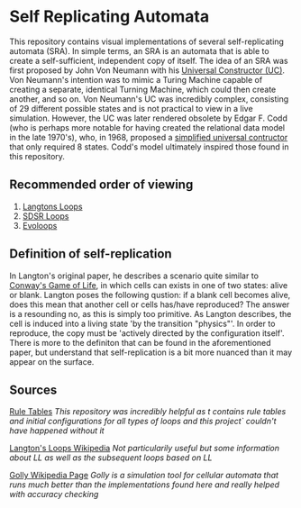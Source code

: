 # Self Replicating Automata
This repository contains visual implementations of several self-replicating automata (SRA). In simple terms, an SRA is an automata that is able to create a self-sufficient, independent copy of itself. The idea of an SRA was first proposed by John Von Neumann with his [Universal Constructor (UC)](https://en.wikipedia.org/wiki/Von_Neumann_universal_constructor). Von Neumann's intention was to mimic a Turing Machine capable of creating a separate, identical Turning Machine, which could then create another, and so on. Von Neumann's UC was incredibly complex, consisting of 29 different possible states and is not practical to view in a live simulation. However, the UC was later rendered obsolete by Edgar F. Codd (who is perhaps more notable for having created the relational data model in the late 1970's), who, in 1968, proposed a [simplified universal contructor](https://en.wikipedia.org/wiki/Codd%27s_cellular_automaton) that only required 8 states. Codd's model ultimately inspired those found in this repository. <!--Each subsiquent SRA was inspired by Codd's simplified version.-->

## Recommended order of viewing

1. [Langtons Loops](https://github.com/galgocmc/self-replicating_automata/tree/main/langtons_loops)
2. [SDSR Loops](https://github.com/galgocmc/self-replicating_automata/tree/main/sdsr_loops)
3. [Evoloops](https://github.com/galgocmc/self-replicating_automata/tree/main/evoloops)

## Definition of self-replication
In Langton's original paper, he describes a scenario quite similar to [Conway's Game of Life](https://en.wikipedia.org/wiki/Conway%27s_Game_of_Life), in which cells can exists in one of two states: alive or blank. Langton poses the following qustion: if a blank cell becomes alive, does this mean that another cell or cells has/have reproduced? The answer is a resounding no, as this is simply too primitive. As Langton describes, the cell is induced into a living state 'by the transition "physics"'. In order to reproduce, the copy must be 'actively directed by the configuration itself'. There is more to the definiton that can be found in the aforementioned paper, but understand that self-replication is a bit more nuanced than it may appear on the surface.

## Sources
<a href='https://github.com/jimblandy/golly' target='_blank'>Rule Tables</a> *This repository was incredibly helpful as t contains rule tables and initial configurations for all types of loops and this project` couldn't have happened without it*

[Langton's Loops Wikipedia](https://en.wikipedia.org/wiki/Langton%27s_loops) *Not particularily useful but some information about LL as well as the subsequent loops based on LL*

[Golly Wikipedia Page](https://en.wikipedia.org/wiki/Golly_(program)) *Golly is a simulation tool for cellular automata that runs much better than the implementations found here and really helped with accuracy checking*
